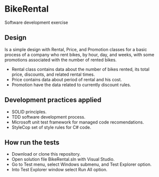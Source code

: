 # BikeRental

Software development exercise

## Design

Is a simple design with Rental, Price, and Promotion classes for a basic process of a company who rent bikes, by hour, day, and weeks, with some promotions associated with the number of rented bikes.

- Rental class contains data about the number of bikes rented, its total price, discounts, and related rental times.
- Price contains data about period of rental and his cost.
- Promotion have the data related to currently discount rules.

## Development practices applied

- SOLID principles.
- TDD software development process.
- Microsoft unit test framework for managed code recomendations.
- StyleCop set of style rules for C# code.

## How run the tests

- Download or clone this repository.
- Open solution file BikeRental.sln with Visual Studio.
- Go to Test menu, select Windows submenu, and Test Explorer option.
- Into Test Explorer window select Run All option.